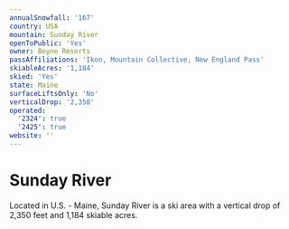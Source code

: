 ```yaml
---
annualSnowfall: '167'
country: USA
mountain: Sunday River
openToPublic: 'Yes'
owner: Boyne Resorts
passAffiliations: 'Ikon, Mountain Collective, New England Pass'
skiableAcres: '1,184'
skied: 'Yes'
state: Maine
surfaceLiftsOnly: 'No'
verticalDrop: '2,350'
operated:
  '2324': true
  '2425': true
website: ''
---
```



# Sunday River

Located in U.S. - Maine, Sunday River is a ski area with a vertical drop of 2,350 feet and 1,184 skiable acres.
